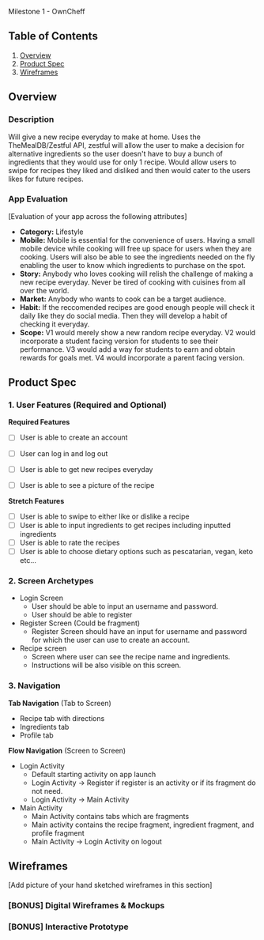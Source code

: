 Milestone 1 - OwnCheff

## Table of Contents

1. [Overview](#Overview)
2. [Product Spec](#Product-Spec)
3. [Wireframes](#Wireframes)

## Overview

### Description

Will give a new recipe everyday to make at home. Uses the TheMealDB/Zestful API, zestful will allow the user to make a decision for alternative ingredients so the user doesn't have to buy a bunch of ingredients that they would use for only 1 recipe. Would allow users to swipe for recipes they liked and disliked and then would cater to the users likes for future recipes.

### App Evaluation

[Evaluation of your app across the following attributes]

- **Category:** Lifestyle
- **Mobile:** Mobile is essential for the convenience of users. Having a small mobile device while cooking will free up space for users when they are cooking. Users will also be able to see the ingredients needed on the fly enabling the user to know which ingredients to purchase on the spot.
- **Story:** Anybody who loves cooking will relish the challenge of making a new recipe everyday. Never be tired of cooking with cuisines from all over the world. 
- **Market:** Anybody who wants to cook can be a target audience. 
- **Habit:** If the reccomended recipes are good enough people will check it daily like they do social media. Then they will develop a habit of checking it everyday. 
- **Scope:** V1 would merely show a new random recipe everyday. V2 would incorporate a student facing version for students to see their performance. V3 would add a way for students to earn and obtain rewards for goals met. V4 would incorporate a parent facing version.

## Product Spec

### 1. User Features (Required and Optional)

**Required Features**

- [ ] User is able to create an account
- [ ] User can log in and log out
- [ ] User is able to get new recipes everyday
- [ ] User is able to see a picture of the recipe


**Stretch Features**

- [ ] User is able to swipe to either like or dislike a recipe
- [ ] User is able to input ingredients to get recipes including inputted ingredients
- [ ] User is able to rate the recipes 
- [ ] User is able to choose dietary options such as pescatarian, vegan, keto etc...

### 2. Screen Archetypes

- Login Screen
  - User should be able to input an username and password.
  - User should be able to register 
- Register Screen (Could be fragment)
    - Register Screen should have an input for username and password for which the user can use to create an account.
- Recipe screen
  - Screen where user can see the recipe name and ingredients.
  - Instructions will be also visible on this screen.

### 3. Navigation

**Tab Navigation** (Tab to Screen)

* Recipe tab with directions
* Ingredients tab
* Profile tab

**Flow Navigation** (Screen to Screen)

- Login Activity
  - Default starting activity on app launch
  - Login Activity -> Register if register is an activity or if its fragment do not need.
  - Login Activity -> Main Activity
- Main Activity
  - Main Activity contains tabs which are fragments
  - Main activity contains the recipe fragment, ingredient fragment, and profile fragment
  - Main Activity -> Login Activity on logout

## Wireframes

[Add picture of your hand sketched wireframes in this section]

### [BONUS] Digital Wireframes & Mockups

### [BONUS] Interactive Prototype
